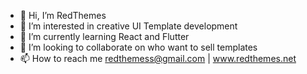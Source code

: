 - 👋 Hi, I’m RedThemes
- 👀 I’m interested in creative UI Template development
- 🌱 I’m currently learning React and Flutter
- 💞️ I’m looking to collaborate on who want to sell templates
- 📫 How to reach me redthemess@gmail.com  | www.redthemes.net

<!---
jainpiyus/jainpiyus is a ✨ special ✨ repository because its `README.md` (this file) appears on your GitHub profile.
You can click the Preview link to take a look at your changes.
--->
